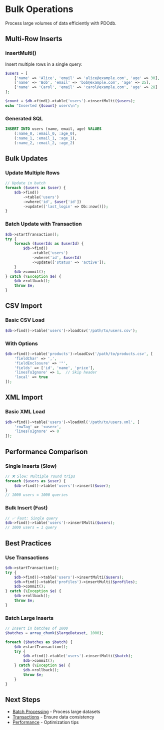 # Bulk Operations

Process large volumes of data efficiently with PDOdb.

## Multi-Row Inserts

### insertMulti()

Insert multiple rows in a single query:

```php
$users = [
    ['name' => 'Alice', 'email' => 'alice@example.com', 'age' => 30],
    ['name' => 'Bob', 'email' => 'bob@example.com', 'age' => 25],
    ['name' => 'Carol', 'email' => 'carol@example.com', 'age' => 28]
];

$count = $db->find()->table('users')->insertMulti($users);
echo "Inserted {$count} users\n";
```

### Generated SQL

```sql
INSERT INTO users (name, email, age) VALUES
    (:name_0, :email_0, :age_0),
    (:name_1, :email_1, :age_1),
    (:name_2, :email_2, :age_2)
```

## Bulk Updates

### Update Multiple Rows

```php
// Update in batch
foreach ($users as $user) {
    $db->find()
        ->table('users')
        ->where('id', $user['id'])
        ->update(['last_login' => Db::now()]);
}
```

### Batch Update with Transaction

```php
$db->startTransaction();
try {
    foreach ($userIds as $userId) {
        $db->find()
            ->table('users')
            ->where('id', $userId)
            ->update(['status' => 'active']);
    }
    $db->commit();
} catch (\Exception $e) {
    $db->rollback();
    throw $e;
}
```

## CSV Import

### Basic CSV Load

```php
$db->find()->table('users')->loadCsv('/path/to/users.csv');
```

### With Options

```php
$db->find()->table('products')->loadCsv('/path/to/products.csv', [
    'fieldChar' => ',',
    'fieldEnclosure' => '"',
    'fields' => ['id', 'name', 'price'],
    'linesToIgnore' => 1,  // Skip header
    'local' => true
]);
```

## XML Import

### Basic XML Load

```php
$db->find()->table('users')->loadXml('/path/to/users.xml', [
    'rowTag' => '<user>',
    'linesToIgnore' => 0
]);
```

## Performance Comparison

### Single Inserts (Slow)

```php
// ❌ Slow: Multiple round trips
foreach ($users as $user) {
    $db->find()->table('users')->insert($user);
}
// 1000 users = 1000 queries
```

### Bulk Insert (Fast)

```php
// ✅ Fast: Single query
$db->find()->table('users')->insertMulti($users);
// 1000 users = 1 query
```

## Best Practices

### Use Transactions

```php
$db->startTransaction();
try {
    $db->find()->table('users')->insertMulti($users);
    $db->find()->table('profiles')->insertMulti($profiles);
    $db->commit();
} catch (\Exception $e) {
    $db->rollback();
    throw $e;
}
```

### Batch Large Inserts

```php
// Insert in batches of 1000
$batches = array_chunk($largeDataset, 1000);

foreach ($batches as $batch) {
    $db->startTransaction();
    try {
        $db->find()->table('users')->insertMulti($batch);
        $db->commit();
    } catch (\Exception $e) {
        $db->rollback();
        throw $e;
    }
}
```

## Next Steps

- [Batch Processing](batch-processing.md) - Process large datasets
- [Transactions](transactions.md) - Ensure data consistency
- [Performance](../08-best-practices/performance.md) - Optimization tips
